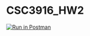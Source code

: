 # CSC3916_HW2
[![Run in Postman](https://run.pstmn.io/button.svg)](https://app.getpostman.com/run-collection/8d537ad0c0d3672d4911#?env%5BHomework2%5D=W3sia2V5IjoidG9rZW4iLCJ2YWx1ZSI6bnVsbCwiZW5hYmxlZCI6dHJ1ZX0seyJrZXkiOiJib29rX3RpdGxlIiwidmFsdWUiOiJUdXJpbmciLCJlbmFibGVkIjp0cnVlfSx7ImtleSI6ImlkIiwidmFsdWUiOiJRblVQQkFBQVFCQUoiLCJlbmFibGVkIjp0cnVlfV0=)
